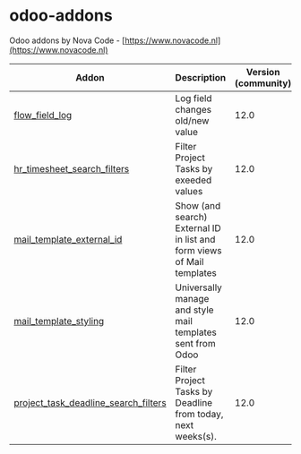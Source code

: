 # odoo-addons
Odoo addons by Nova Code - [https://www.novacode.nl](https://www.novacode.nl)

Addon | Description | Version (community)
----- | ----------- | -----------------------
[flow_field_log](flow_field_log) | Log field changes old/new value | 12.0
[hr_timesheet_search_filters](hr_timesheet_search_filters) | Filter Project Tasks by exeeded values | 12.0
[mail_template_external_id](mail_template_external_id) | Show (and search) External ID in list and form views of Mail templates | 12.0
[mail_template_styling](mail_template_styling) | Universally manage and style mail templates sent from Odoo | 12.0
[project_task_deadline_search_filters](project_task_deadline_search_filters) | Filter Project Tasks by Deadline from today, next weeks(s). | 12.0